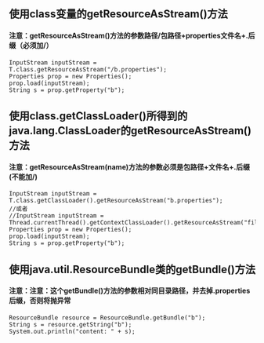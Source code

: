 ## 使用class变量的getResourceAsStream()方法
#### 注意：getResourceAsStream()方法的参数路径/包路径+properties文件名+.后缀（必须加/）

```
InputStream inputStream = T.class.getResourceAsStream("/b.properties");
Properties prop = new Properties();
prop.load(inputStream);
String s = prop.getProperty("b");
```

## 使用class.getClassLoader()所得到的java.lang.ClassLoader的getResourceAsStream()方法 
#### 注意：getResourceAsStream(name)方法的参数必须是包路径+文件名+.后缀(不能加/)

```
InputStream inputStream = T.class.getClassLoader().getResourceAsStream("b.properties");
//或者
//InputStream inputStream = Thread.currentThread().getContextClassLoader().getResourceAsStream("file/a.properties");
Properties prop = new Properties();
prop.load(inputStream);
String s = prop.getProperty("b");
```

## 使用java.util.ResourceBundle类的getBundle()方法
#### 注意：注意：这个getBundle()方法的参数相对同目录路径，并去掉.properties后缀，否则将抛异常

```
ResourceBundle resource = ResourceBundle.getBundle("b");
String s = resource.getString("b");
System.out.println("content: " + s);
```




